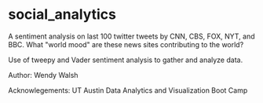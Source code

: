 # social_analytics
A sentiment analysis on last 100 twitter tweets by CNN, CBS, FOX, NYT, and BBC. What "world mood" are these news sites contributing to the world?

Use of tweepy and Vader sentiment analysis to gather and analyze data.

Author: Wendy Walsh

Acknowlegements: UT Austin Data Analytics and Visualization Boot Camp
